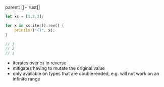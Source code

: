 parent: [[+ rust]]

```rust
let xs = [1,2,3];

for x in xs.iter().rev() {
	println!("{}", x);
}

// 3
// 2
// 1
```

- iterates over `xs` in reverse
- mitigates having to mutate the original value
- only available on types that are double-ended, e.g. will not work on an
  infinite range
